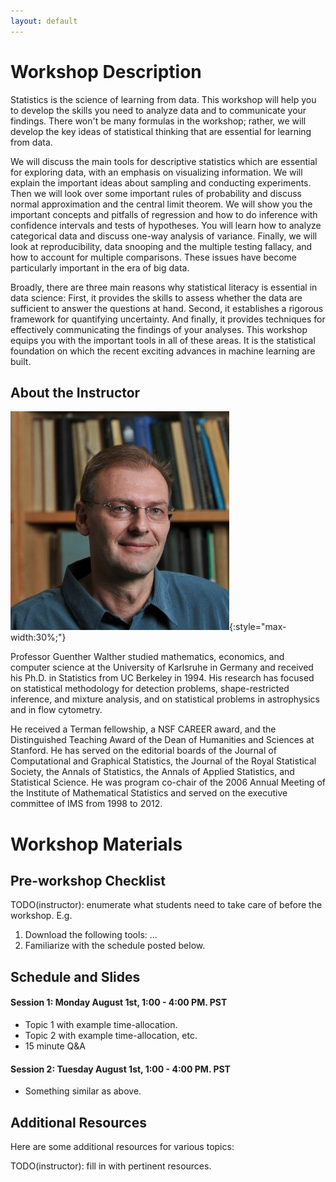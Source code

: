 ```yaml
---
layout: default
---
```


# Workshop Description
Statistics is the science of learning from data. This workshop will help you to develop the skills you need to analyze data and to communicate your findings. There won't be many formulas in the workshop; rather, we will develop the key ideas of statistical thinking that are essential for learning from data.

We will discuss the main tools for descriptive statistics which are essential for exploring data, with an emphasis on visualizing information. We will explain the important ideas about sampling and conducting experiments. Then we will look over some important rules of probability and discuss normal approximation and the central limit theorem. We will show you the important concepts and pitfalls of regression and how to do inference with confidence intervals and tests of hypotheses. You will learn how to analyze categorical data and discuss one-way analysis of variance. Finally, we will look at reproducibility, data snooping and the multiple testing fallacy, and how to account for multiple comparisons. These issues have become particularly important in the era of big data.

Broadly, there are three main reasons why statistical literacy is essential in data science: First, it provides the skills to assess whether the data are sufficient to answer the questions at hand. Second, it establishes a rigorous framework for quantifying uncertainty. And finally, it provides techniques for effectively communicating the findings of your analyses. This workshop equips you with the important tools in all of these areas. It is the statistical foundation on which the recent exciting advances in machine learning are built.

## About the Instructor

![Guenther Walther](/assets/img/profile.jpg){:style="max-width:30%;"}

Professor Guenther Walther studied mathematics, economics, and computer science at the University of Karlsruhe in Germany and received his Ph.D. in Statistics from UC Berkeley in 1994. His research has focused on statistical methodology for detection problems, shape-restricted inference, and mixture analysis, and on statistical problems in astrophysics and in flow cytometry.

He received a Terman fellowship, a NSF CAREER award, and the Distinguished Teaching Award of the Dean of Humanities and Sciences at Stanford. He has served on the editorial boards of the Journal of Computational and Graphical Statistics, the Journal of the Royal Statistical Society, the Annals of Statistics, the Annals of Applied Statistics, and Statistical Science. He was program co-chair of the 2006 Annual Meeting of the Institute of Mathematical Statistics and served on the executive committee of IMS from 1998 to 2012.

# Workshop Materials

## Pre-workshop Checklist
TODO(instructor): enumerate what students need to take care of before the
workshop. E.g.

1. Download the following tools: ...
2. Familiarize with the schedule posted below.

## Schedule and Slides 

#### Session 1: Monday August 1st, 1:00 - 4:00 PM. PST
  - Topic 1 with example time-allocation.
  - Topic 2 with example time-allocation, etc.
  - 15 minute Q&A
  
#### Session 2: Tuesday August 1st, 1:00 - 4:00 PM. PST
  - Something similar as above.

## Additional Resources

Here are some additional resources for various topics:

TODO(instructor): fill in with pertinent resources.






